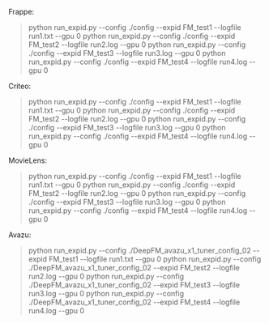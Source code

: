 
Frappe:
> python run_expid.py --config ./config --expid FM_test1 --logfile run1.txt --gpu 0 
> python run_expid.py --config ./config --expid FM_test2 --logfile run2.log --gpu 0 
> python run_expid.py --config ./config --expid FM_test3 --logfile run3.log --gpu 0 
> python run_expid.py --config ./config --expid FM_test4 --logfile run4.log --gpu 0 

Criteo:
> python run_expid.py --config ./config --expid FM_test1 --logfile run1.txt --gpu 0 
> python run_expid.py --config ./config --expid FM_test2 --logfile run2.log --gpu 0 
> python run_expid.py --config ./config --expid FM_test3 --logfile run3.log --gpu 0 
> python run_expid.py --config ./config --expid FM_test4 --logfile run4.log --gpu 0 

MovieLens:
> python run_expid.py --config ./config --expid FM_test1 --logfile run1.txt --gpu 0 
> python run_expid.py --config ./config --expid FM_test2 --logfile run2.log --gpu 0 
> python run_expid.py --config ./config --expid FM_test3 --logfile run3.log --gpu 0 
> python run_expid.py --config ./config --expid FM_test4 --logfile run4.log --gpu 0 

Avazu:
> python run_expid.py --config ./DeepFM_avazu_x1_tuner_config_02 --expid FM_test1 --logfile run1.txt --gpu 0 
> python run_expid.py --config ./DeepFM_avazu_x1_tuner_config_02 --expid FM_test2 --logfile run2.log --gpu 0 
> python run_expid.py --config ./DeepFM_avazu_x1_tuner_config_02 --expid FM_test3 --logfile run3.log --gpu 0 
> python run_expid.py --config ./DeepFM_avazu_x1_tuner_config_02 --expid FM_test4 --logfile run4.log --gpu 0 